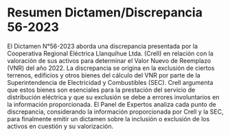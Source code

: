 # Resumen Dictamen/Discrepancia 56-2023
El Dictamen N°56-2023 aborda una discrepancia presentada por la Cooperativa Regional Eléctrica Llanquihue Ltda. (Crell) en relación con la valoración de sus activos para determinar el Valor Nuevo de Reemplazo (VNR) del año 2022. La discrepancia se origina en la exclusión de ciertos terrenos, edificios y otros bienes del cálculo del VNR por parte de la Superintendencia de Electricidad y Combustibles (SEC). Crell argumenta que estos bienes son esenciales para la prestación del servicio de distribución eléctrica y que su exclusión se debe a errores involuntarios en la información proporcionada. El Panel de Expertos analiza cada punto de discrepancia, considerando la información proporcionada por Crell y la SEC, para finalmente emitir un dictamen sobre la inclusión o exclusión de los activos en cuestión y su valorización.